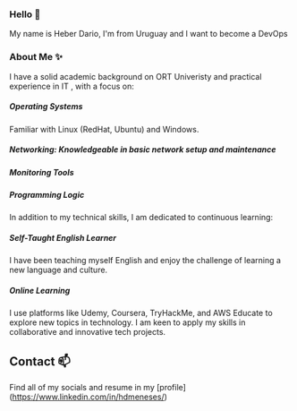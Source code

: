 ### Hello 👋

My name is Heber Dario, I'm from Uruguay and I want to become a DevOps

### About Me ✨
I have a solid academic background on ORT Univeristy and practical experience in IT , with a focus on:


##### Operating Systems 
Familiar with Linux (RedHat, Ubuntu) and Windows.
##### Networking: Knowledgeable in basic network setup and maintenance
##### Monitoring Tools
##### Programming Logic

In addition to my technical skills, I am dedicated to continuous learning:

##### Self-Taught English Learner 
I have been teaching myself English and enjoy the challenge of learning a new language and culture.
##### Online Learning 
I use platforms like Udemy, Coursera, TryHackMe, and AWS Educate to explore new topics in technology.
I am keen to apply my skills in collaborative and innovative tech projects.

## Contact 📫
Find all of my socials and resume in my [profile] (https://www.linkedin.com/in/hdmeneses/)
